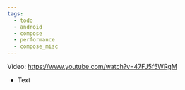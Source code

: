 ```yaml
---
tags:
  - todo
  - android
  - compose
  - performance
  - compose_misc
---
```

Video: https://www.youtube.com/watch?v=47FJ5f5WRgM
- Text